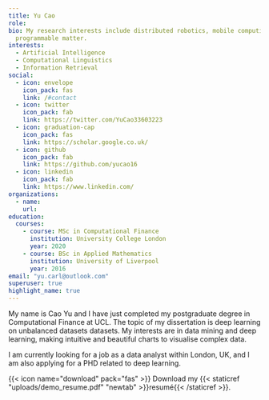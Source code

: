 ```yaml
---
title: Yu Cao
role: 
bio: My research interests include distributed robotics, mobile computing and
  programmable matter.
interests:
  - Artificial Intelligence
  - Computational Linguistics
  - Information Retrieval
social:
  - icon: envelope
    icon_pack: fas
    link: /#contact
  - icon: twitter
    icon_pack: fab
    link: https://twitter.com/YuCao33603223
  - icon: graduation-cap
    icon_pack: fas
    link: https://scholar.google.co.uk/
  - icon: github
    icon_pack: fab
    link: https://github.com/yucao16
  - icon: linkedin
    icon_pack: fab
    link: https://www.linkedin.com/
organizations:
  - name: 
    url: 
education:
  courses:
    - course: MSc in Computational Finance
      institution: University College London
      year: 2020
    - course: BSc in Applied Mathematics
      institution: University of Liverpool
      year: 2016
email: "yu.carl@outlook.com"
superuser: true
highlight_name: true
---
```


My name is Cao Yu and I have just completed my postgraduate degree in Computational Finance at UCL. The topic of my dissertation is deep learning on unbalanced datasets datasets. My interests are in data mining and deep learning, making intuitive and beautiful charts to visualise complex data.

I am currently looking for a job as a data analyst within London, UK, and I am also applying for a PHD related to deep learning.

{{< icon name="download" pack="fas" >}} Download my {{< staticref "uploads/demo_resume.pdf" "newtab" >}}resumé{{< /staticref >}}.
